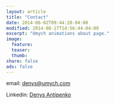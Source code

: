 ```yaml
---
layout: article
title: "Contact"
date: 2014-06-02T09:44:20-04:00
modified: 2014-08-27T14:56:44-04:00
excerpt: "Umych animations about page."
image:
  feature:
  teaser:
  thumb:
share: false
ads: false
---
```


email: denys@umych.com

Linkedin: <a href="https://www.linkedin.com/in/denys-antipenko-25b9a48a/">Denys Antipenko</a>

